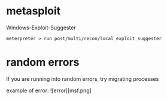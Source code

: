 # metasploit

Windows-Exploit-Suggester

~~~
meterpreter > run post/multi/recon/local_exploit_suggester
~~~


# random errors

If you are running into random errors, try migrating processes

example of error:
![error][msf.png]
